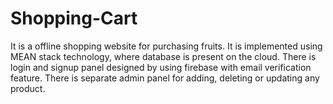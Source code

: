 # Shopping-Cart

It is a offline shopping website for purchasing fruits. It is implemented using MEAN stack technology, where database is present on the cloud. There is login and signup panel designed by using firebase with email verification feature. There is separate admin panel for adding, deleting or updating any product.
